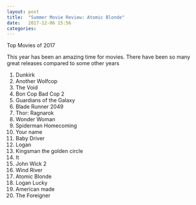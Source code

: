 ```yaml
---
layout: post
title:  "Summer Movie Review: Atomic Blonde"
date:   2017-12-06 15:56
categories:
---
```





Top Movies of 2017

This year has been an amazing time for movies. There have been so many great releases compared to some other years

1. Dunkirk
2. Another Wolfcop
3. The Void
4. Bon Cop Bad Cop 2
5. Guardians of the Galaxy
6. Blade Runner 2049
7. Thor: Ragnarok
8. Wonder Woman
9. Spiderman Homecoming
10. Your name
11. Baby Driver
12. Logan
13. Kingsman the golden circle
14. It
15. John Wick 2
16. Wind River
17. Atomic Blonde
18. Logan Lucky
19. American made
20. The Foreigner
